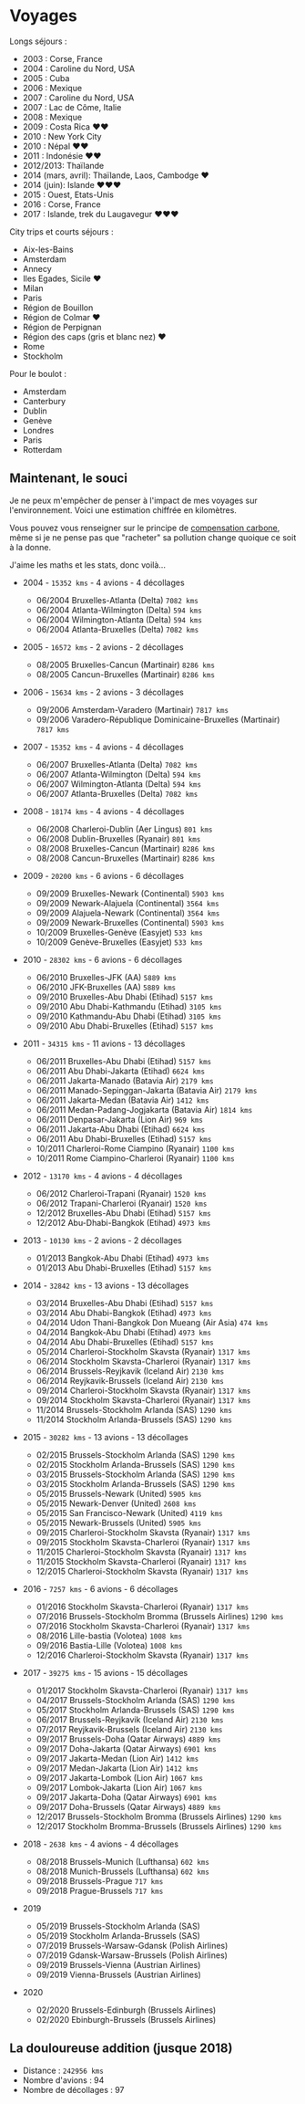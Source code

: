 # Voyages
Longs séjours :

- 2003 : Corse, France
- 2004 : Caroline du Nord, USA
- 2005 : Cuba
- 2006 : Mexique
- 2007 : Caroline du Nord, USA
- 2007 : Lac de Côme, Italie
- 2008 : Mexique
- 2009 : Costa Rica ❤❤
- 2010 : New York City
- 2010 : Népal ❤❤
- 2011 : Indonésie ❤❤
- 2012/2013: Thaïlande
- 2014 (mars, avril): Thaïlande, Laos, Cambodge ❤
- 2014 (juin): Islande ❤❤❤
- 2015 : Ouest, Etats-Unis
- 2016 : Corse, France
- 2017 : Islande, trek du Laugavegur ❤❤❤

City trips et courts séjours :

- Aix-les-Bains
- Amsterdam
- Annecy
- Iles Egades, Sicile ❤
- Milan
- Paris
- Région de Bouillon
- Région de Colmar ❤
- Région de Perpignan
- Région des caps (gris et blanc nez) ❤
- Rome
- Stockholm

Pour le boulot :

- Amsterdam
- Canterbury
- Dublin
- Genève
- Londres
- Paris
- Rotterdam

## Maintenant, le souci
Je ne peux m'empêcher de penser à l'impact de mes voyages sur l'environnement. Voici une estimation chiffrée en kilomètres.

Vous pouvez vous renseigner sur le principe de [compensation carbone](https://fr.wikipedia.org/wiki/Neutralit%C3%A9_carbone), même si je ne pense pas que "racheter" sa pollution change quoique ce soit à la donne.

J'aime les maths et les stats, donc voilà...

- 2004 - `15352 kms` - 4 avions - 4 décollages

    - 06/2004 Bruxelles-Atlanta (Delta) `7082 kms`
    - 06/2004 Atlanta-Wilmington (Delta) `594 kms`
    - 06/2004 Wilmington-Atlanta (Delta) `594 kms`
    - 06/2004 Atlanta-Bruxelles (Delta) `7082 kms`

- 2005 - `16572 kms` - 2 avions - 2 décollages

    - 08/2005 Bruxelles-Cancun (Martinair) `8286 kms`
    - 08/2005 Cancun-Bruxelles (Martinair) `8286 kms`

- 2006 - `15634 kms` - 2 avions - 3 décollages

    - 09/2006 Amsterdam-Varadero (Martinair) `7817 kms`
    - 09/2006 Varadero-République Dominicaine-Bruxelles (Martinair) `7817 kms`

- 2007 - `15352 kms` - 4 avions - 4 décollages

    - 06/2007 Bruxelles-Atlanta (Delta) `7082 kms`
    - 06/2007 Atlanta-Wilmington (Delta) `594 kms`
    - 06/2007 Wilmington-Atlanta (Delta) `594 kms`
    - 06/2007 Atlanta-Bruxelles (Delta) `7082 kms`

- 2008 - `18174 kms` - 4 avions - 4 décollages

    - 06/2008 Charleroi-Dublin (Aer Lingus) `801 kms`
    - 06/2008 Dublin-Bruxelles (Ryanair) `801 kms`
    - 08/2008 Bruxelles-Cancun (Martinair) `8286 kms`
    - 08/2008 Cancun-Bruxelles (Martinair) `8286 kms`

- 2009 - `20200 kms` - 6 avions - 6 décollages

    - 09/2009 Bruxelles-Newark (Continental) `5903 kms`
    - 09/2009 Newark-Alajuela (Continental) `3564 kms`
    - 09/2009 Alajuela-Newark (Continental) `3564 kms`
    - 09/2009 Newark-Bruxelles (Continental) `5903 kms`
    - 10/2009 Bruxelles-Genève (Easyjet) `533 kms`
    - 10/2009 Genève-Bruxelles (Easyjet) `533 kms`

- 2010 - `28302 kms` - 6 avions - 6 décollages

    - 06/2010 Bruxelles-JFK (AA) `5889 kms`
    - 06/2010 JFK-Bruxelles (AA) `5889 kms`
    - 09/2010 Bruxelles-Abu Dhabi (Etihad) `5157 kms`
    - 09/2010 Abu Dhabi-Kathmandu (Etihad) `3105 kms`
    - 09/2010 Kathmandu-Abu Dhabi (Etihad) `3105 kms`
    - 09/2010 Abu Dhabi-Bruxelles (Etihad) `5157 kms`

- 2011 - `34315 kms` - 11 avions - 13 décollages

    - 06/2011 Bruxelles-Abu Dhabi (Etihad) `5157 kms`
    - 06/2011 Abu Dhabi-Jakarta (Etihad) `6624 kms`
    - 06/2011 Jakarta-Manado (Batavia Air) `2179 kms`
    - 06/2011 Manado-Sepinggan-Jakarta (Batavia Air) `2179 kms`
    - 06/2011 Jakarta-Medan (Batavia Air) `1412 kms`
    - 06/2011 Medan-Padang-Jogjakarta (Batavia Air) `1814 kms`
    - 06/2011 Denpasar-Jakarta (Lion Air) `969 kms`
    - 06/2011 Jakarta-Abu Dhabi (Etihad) `6624 kms`
    - 06/2011 Abu Dhabi-Bruxelles (Etihad) `5157 kms`
    - 10/2011 Charleroi-Rome Ciampino (Ryanair) `1100 kms`
    - 10/2011 Rome Ciampino-Charleroi (Ryanair) `1100 kms`

- 2012 - `13170 kms` - 4 avions - 4 décollages

    - 06/2012 Charleroi-Trapani (Ryanair) `1520 kms`
    - 06/2012 Trapani-Charleroi (Ryanair) `1520 kms`
    - 12/2012 Bruxelles-Abu Dhabi (Etihad) `5157 kms`
    - 12/2012 Abu-Dhabi-Bangkok (Etihad) `4973 kms`

- 2013 - `10130 kms` - 2 avions - 2 décollages

    - 01/2013 Bangkok-Abu Dhabi (Etihad) `4973 kms`
    - 01/2013 Abu Dhabi-Bruxelles (Etihad) `5157 kms`

- 2014 - `32842 kms` - 13 avions - 13 décollages

    - 03/2014 Bruxelles-Abu Dhabi (Etihad) `5157 kms`
    - 03/2014 Abu Dhabi-Bangkok (Etihad) `4973 kms`
    - 04/2014 Udon Thani-Bangkok Don Mueang (Air Asia) `474 kms`
    - 04/2014 Bangkok-Abu Dhabi (Etihad) `4973 kms`
    - 04/2014 Abu Dhabi-Bruxelles (Etihad) `5157 kms`  
    - 05/2014 Charleroi-Stockholm Skavsta (Ryanair) `1317 kms`
    - 06/2014 Stockholm Skavsta-Charleroi (Ryanair) `1317 kms`
    - 06/2014 Brussels-Reyjkavik (Iceland Air) `2130 kms`
    - 06/2014 Reyjkavik-Brussels (Iceland Air) `2130 kms`
    - 09/2014 Charleroi-Stockholm Skavsta (Ryanair) `1317 kms`
    - 09/2014 Stockholm Skavsta-Charleroi (Ryanair) `1317 kms`
    - 11/2014 Brussels-Stockholm Arlanda (SAS) `1290 kms`
    - 11/2014 Stockholm Arlanda-Brussels (SAS) `1290 kms`

- 2015 - `30282 kms` - 13 avions - 13 décollages

    - 02/2015 Brussels-Stockholm Arlanda (SAS) `1290 kms`
    - 02/2015 Stockholm Arlanda-Brussels (SAS) `1290 kms`
    - 03/2015 Brussels-Stockholm Arlanda (SAS) `1290 kms`
    - 03/2015 Stockholm Arlanda-Brussels (SAS) `1290 kms`
    - 05/2015 Brussels-Newark (United) `5905 kms`
    - 05/2015 Newark-Denver (United) `2608 kms`
    - 05/2015 San Francisco-Newark (United) `4119 kms`
    - 05/2015 Newark-Brussels (United) `5905 kms`
    - 09/2015 Charleroi-Stockholm Skavsta (Ryanair) `1317 kms`
    - 09/2015 Stockholm Skavsta-Charleroi (Ryanair) `1317 kms`
    - 11/2015 Charleroi-Stockholm Skavsta (Ryanair) `1317 kms`
    - 11/2015 Stockholm Skavsta-Charleroi (Ryanair) `1317 kms`
    - 12/2015 Charleroi-Stockholm Skavsta (Ryanair) `1317 kms`

- 2016 - `7257 kms` - 6 avions - 6 décollages

    - 01/2016 Stockholm Skavsta-Charleroi (Ryanair) `1317 kms`
    - 07/2016 Brussels-Stockholm Bromma (Brussels Airlines) `1290 kms`
    - 07/2016 Stockholm Skavsta-Charleroi (Ryanair) `1317 kms`
    - 08/2016 Lille-bastia (Volotea) `1008 kms`
    - 09/2016 Bastia-Lille (Volotea) `1008 kms`
    - 12/2016 Charleroi-Stockholm Skavsta (Ryanair) `1317 kms`

- 2017 - `39275 kms` - 15 avions - 15 décollages

    - 01/2017 Stockholm Skavsta-Charleroi (Ryanair) `1317 kms`  
    - 04/2017 Brussels-Stockholm Arlanda (SAS) `1290 kms`
    - 05/2017 Stockholm Arlanda-Brussels (SAS) `1290 kms`
    - 06/2017 Brussels-Reyjkavik (Iceland Air) `2130 kms`
    - 07/2017 Reyjkavik-Brussels (Iceland Air) `2130 kms`
    - 09/2017 Brussels-Doha (Qatar Airways) `4889 kms`
    - 09/2017 Doha-Jakarta (Qatar Airways) `6901 kms`
    - 09/2017 Jakarta-Medan (Lion Air) `1412 kms`
    - 09/2017 Medan-Jakarta (Lion Air) `1412 kms`
    - 09/2017 Jakarta-Lombok (Lion Air) `1067 kms`
    - 09/2017 Lombok-Jakarta (Lion Air) `1067 kms`
    - 09/2017 Jakarta-Doha (Qatar Airways) `6901 kms`
    - 09/2017 Doha-Brussels (Qatar Airways) `4889 kms`
    - 12/2017 Brussels-Stockholm Bromma (Brussels Airlines) `1290 kms`
    - 12/2017 Stockholm Bromma-Brussels (Brussels Airlines) `1290 kms`

- 2018 - `2638 kms` - 4 avions - 4 décollages

    - 08/2018 Brussels-Munich (Lufthansa) `602 kms`
    - 08/2018 Munich-Brussels (Lufthansa) `602 kms`
    - 09/2018 Brussels-Prague `717 kms`
    - 09/2018 Prague-Brussels `717 kms`

- 2019

    - 05/2019 Brussels-Stockholm Arlanda (SAS)
    - 05/2019 Stockholm Arlanda-Brussels (SAS)
    - 07/2019 Brussels-Warsaw-Gdansk (Polish Airlines)
    - 07/2019 Gdansk-Warsaw-Brussels (Polish Airlines)
    - 09/2019 Brussels-Vienna (Austrian Airlines)
    - 09/2019 Vienna-Brussels (Austrian Airlines)

- 2020

    - 02/2020 Brussels-Edinburgh (Brussels Airlines)
    - 02/2020 Ebinburgh-Brussels (Brussels Airlines)

## La douloureuse addition (jusque 2018)
- Distance : `242956 kms`
- Nombre d'avions : 94
- Nombre de décollages : 97

[moi]: https://duckduckgo.com/?q=Sebastien+Wains
[albums photo]: https://photo.wains.be
